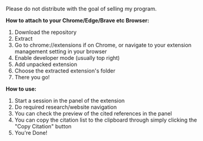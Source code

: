 Please do not distribute with the goal of selling my program.

**How to attach to your Chrome/Edge/Brave etc Browser:**

 1. Download the repository
 2. Extract
 3. Go to chrome://extensions if on Chrome, or navigate to your extension management setting in your browser
 4. Enable developer mode (usually top right)
 5. Add unpacked extension
 6. Choose the extracted extension's folder
 7. There you go!

**How to use:**

1. Start a session in the panel of the extension
2. Do required research/website navigation
3. You can check the preview of the cited references in the panel
4. You can copy the citation list to the clipboard through simply clicking the "Copy Citation" button
5. You're Done!

